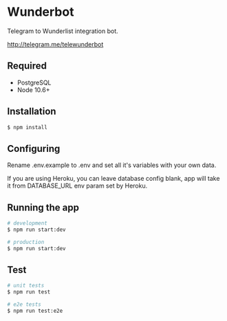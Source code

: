 # Wunderbot
Telegram to Wunderlist integration bot.

http://telegram.me/telewunderbot

## Required
* PostgreSQL
* Node 10.6+

## Installation
```bash
$ npm install
```

## Configuring
Rename .env.example to .env and set all it's variables with your own data.

If you are using Heroku, you can leave database config blank, app will take it from DATABASE_URL env param set by Heroku.

## Running the app
```bash
# development
$ npm run start:dev

# production
$ npm run start:dev
```

## Test

```bash
# unit tests
$ npm run test

# e2e tests
$ npm run test:e2e
```
